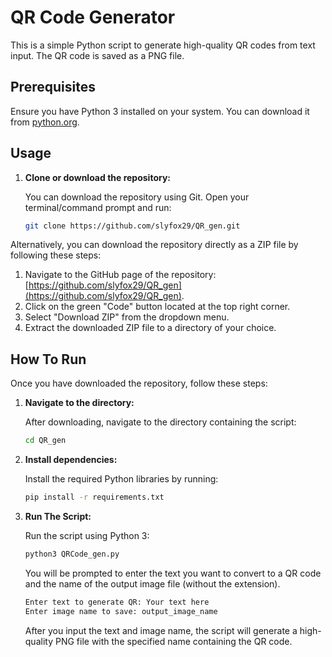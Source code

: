 # QR Code Generator

This is a simple Python script to generate high-quality QR codes from text input. The QR code is saved as a PNG file.

## Prerequisites

Ensure you have Python 3 installed on your system. You can download it from [python.org](https://www.python.org/).

## Usage

1. **Clone or download the repository:**
   
   You can download the repository using Git. Open your terminal/command prompt and run:

   ```sh
   git clone https://github.com/slyfox29/QR_gen.git
   
Alternatively, you can download the repository directly as a ZIP file by following these steps:

1. Navigate to the GitHub page of the repository: [https://github.com/slyfox29/QR_gen](https://github.com/slyfox29/QR_gen).
2. Click on the green "Code" button located at the top right corner.
3. Select "Download ZIP" from the dropdown menu.
4. Extract the downloaded ZIP file to a directory of your choice.

## How To Run

Once you have downloaded the repository, follow these steps:

1. **Navigate to the directory:**

   After downloading, navigate to the directory containing the script:

   ```sh
   cd QR_gen

2. **Install dependencies:**

   Install the required Python libraries by running:

   ```sh
   pip install -r requirements.txt
   ```

3. **Run The Script:**
   
   Run the script using Python 3:

   ```sh
   python3 QRCode_gen.py
   ```

   You will be prompted to enter the text you want to convert to a QR code and the name of the output image file (without the extension).

   ```sh
   Enter text to generate QR: Your text here
   Enter image name to save: output_image_name
   ```
   After you input the text and image name, the script will generate a high-quality PNG file with the specified name containing the QR code.
